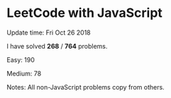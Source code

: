 # LeetCode with JavaScript

Update time: Fri Oct 26 2018

I have solved **268** / **764** problems.

Easy: 190

Medium: 78

Notes: All non-JavaScript problems copy from others.